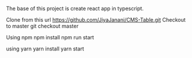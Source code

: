 The base of this project is create react app in typescript.

Clone from this url https://github.com/JiyaJanani/CMS-Table.git
Checkout to master git checkout master

Using npm
npm install
npm run start

using yarn
yarn install
yarn start
